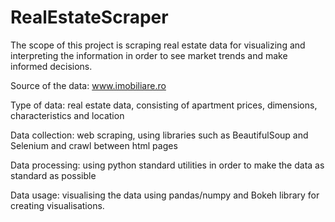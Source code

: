 # RealEstateScraper

The scope of this project is scraping real estate data for visualizing and interpreting the information in order to see market trends and make informed decisions.

Source of the data: www.imobiliare.ro

Type of data: real estate data, consisting of apartment prices, dimensions, characteristics and location

Data collection: web scraping, using libraries such as BeautifulSoup and Selenium and crawl between html pages

Data processing: using python standard utilities in order to make the data as standard as possible

Data usage: visualising the data using pandas/numpy and Bokeh library for creating visualisations.
